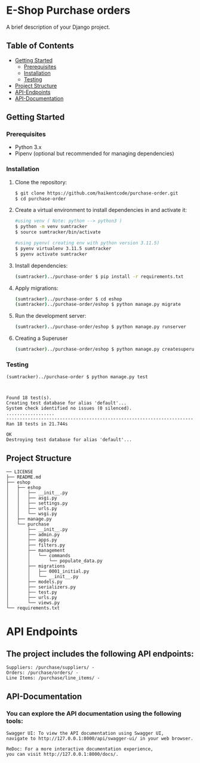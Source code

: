 # E-Shop Purchase orders

A brief description of your Django project.

## Table of Contents

- [Getting Started](#getting-started)
  - [Prerequisites](#prerequisites)
  - [Installation](#installation)
  - [Testing](#testing)
- [Project Structure](#project-structure)
- [API-Endpoints](#API-Endpoints)
- [API-Documentation](#API-Documentation)

## Getting Started

### Prerequisites

- Python 3.x
- Pipenv (optional but recommended for managing dependencies)

### Installation

1. Clone the repository:

   ```bash
   $ git clone https://github.com/haikentcode/purchase-order.git
   $ cd purchase-order
   ```

2. Create a virtual environment to install dependencies in and activate it:

   ```sh
   #using venv ( Note: python --> python3 )
   $ python -m venv sumtracker
   $ source sumtracker/bin/activate
   ```

   ```sh
   #using pyenv( creating env with python version 3.11.5)
   $ pyenv virtualenv 3.11.5 sumtracker
   $ pyenv activate sumtracker
   ```

3. Install dependencies:

   ```sh
   (sumtracker)../purchase-order $ pip install -r requirements.txt
   ```

4. Apply migrations:

   ```sh
   (sumtracker)../purchase-order $ cd eshop
   (sumtracker)../purchase-order/eshop $ python manage.py migrate
   ```

5. Run the development server:

   ```sh
   (sumtracker)../purchase-order/eshop $ python manage.py runserver
   ```

6. Creating a Superuser 
   ```sh
   (sumtracker)../purchase-order/eshop $ python manage.py createsuperuser
   ```

### Testing
```
(sumtracker)../purchase-order $ python manage.py test  



Found 18 test(s).
Creating test database for alias 'default'...
System check identified no issues (0 silenced).
..................
----------------------------------------------------------------------
Ran 18 tests in 21.744s

OK
Destroying test database for alias 'default'...
```

## Project Structure

```
── LICENSE
├── README.md
├── eshop
│   ├── eshop
│   │   ├── __init__.py
│   │   ├── asgi.py
│   │   ├── settings.py
│   │   ├── urls.py
│   │   └── wsgi.py
│   ├── manage.py
│   └── purchase
│       ├── __init__.py
│       ├── admin.py
│       ├── apps.py
│       ├── filters.py
│       ├── management
│       │   └── commands
│       │       └── populate_data.py
│       ├── migrations
│       │   ├── 0001_initial.py
│       │   └── __init__.py
│       ├── models.py
│       ├── serializers.py
│       ├── test.py
│       ├── urls.py
│       └── views.py
└── requirements.txt
```


# API Endpoints
## The project includes the following API endpoints:
```
Suppliers: /purchase/suppliers/ - 
Orders: /purchase/orders/ - 
Line Items: /purchase/line_items/ - 

```


## API-Documentation
### You can explore the API documentation using the following tools:
```
Swagger UI: To view the API documentation using Swagger UI, 
navigate to http://127.0.0.1:8000/api/swagger-ui/ in your web browser.

ReDoc: For a more interactive documentation experience, 
you can visit http://127.0.0.1:8000/docs/.

```

